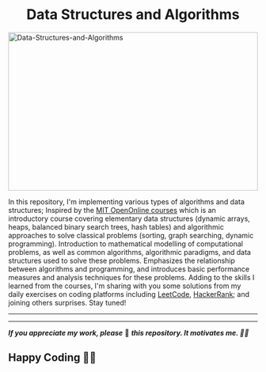 <div align="center">
<h1>Data Structures and Algorithms</h1>



</div>

<img src="https://media.geeksforgeeks.org/wp-content/cdn-uploads/Competitive-Programming-1.jpg" alt="Data-Structures-and-Algorithms" width="100%" height="320" align="center" />

In this repository, I'm implementing various types of algorithms and data structures; Inspired by the [MIT OpenOnline courses](https://ocw.mit.edu/courses/6-006-introduction-to-algorithms-spring-2020/pages/syllabus/) which is an introductory course covering elementary data structures (dynamic arrays, heaps, balanced binary search trees, hash tables) and algorithmic approaches to solve classical problems (sorting, graph searching, dynamic programming). Introduction to mathematical modelling of computational problems, as well as common algorithms, algorithmic paradigms, and data structures used to solve these problems. Emphasizes the relationship between algorithms and programming, and introduces basic performance measures and analysis techniques for these problems.
Adding to the skills I learned from the courses, I'm sharing with you some solutions from my daily exercises on coding platforms including [LeetCode](https://leetcode.com/), [HackerRank](https://www.hackerrank.com/); and joining others surprises. Stay tuned!

<!---
If you're practising on the coding platforms mentioned above, also if you want to contribute those then you can add the questions in this repository.
-->

<hr>
<!---
## Rules to contribute to this repository
- You can write solutions in Java/C/C++/Python/JavaScript.
- Follow the file/folder naming convention for all your pull requests.
- While adding any content it should be inside its appropriate directory
- If there is any problem with an inaccurate solution create an issue!
## Things you can contribute to
- This repository contains folders of all the Data Structures and Algorithms topics with some pre-addressed questions. You can **add a solution** to an unanswered question.
- You can **update the existing solution** with a better one (better complexity).
- Participants can even **add new questions** and solutions of their interest.
- **Solve issues** raised by other people or yourself.
- **Well-documented** source code with detailed explanations provides a valuable resource for educators and students alike.
### Read [`CONTRIBUTING.md`](https://github.com/thepranaygupta/Data-Structures-and-Algorithms/blob/main/.github/CONTRIBUTING.md) to get started with contributing to this repository.
-->

<hr>

<!---
<h2 align=center>Contributors✨</h2>

Thanks to these **Wonderful People** 👨🏻‍💻 <br>
**Contributions** of any kind are welcome! 🚀

<table>
	<tr>
		 <td>
  <a href="https://github.com/thepranaygupta/Data-Structures-and-Algorithms/graphs/contributors">
  <img src="https://contrib.rocks/image?repo=thepranaygupta/Data-Structures-and-Algorithms" />
  </a>
		</td>
	</tr>
</table>
[![Stargazers over time](https://starchart.cc/thepranaygupta/Data-Structures-and-Algorithms.svg)](https://starchart.cc/thepranaygupta/Data-Structures-and-Algorithms)

## Connect with me: [![Email Badge](https://img.shields.io/badge/-Email-c14438?style=flat-square&logo=Gmail&logoColor=white&link=mailto:pranaygupta.aec@gmail.com)](mailto:pranaygupta.aec@gmail.com) [![Linkedin Badge](https://img.shields.io/badge/-LinkedIn-blue?style=flat-square&logo=Linkedin&logoColor=white&link=https://www.linkedin.com/in/thepranaygupta/)](https://www.linkedin.com/in/thepranaygupta/) [![Twitter](https://img.shields.io/badge/Twitter-1DA1F2?style=flat-square&logo=twitter&logoColor=white)](https://twitter.com/thepranaygupta) [![Telegram](https://img.shields.io/badge/-Telegram-blue?style=flat-square&logo=Telegram&logoColor=white)](https://t.me/pranayguptaa) [![Discord](https://img.shields.io/badge/-Discord-7289DA?style=flat-square&logo=discord&logoColor=white)](https://discordapp.com/users/745686149359599707)
<hr>
-->
<b><i>If you appreciate my work, please</i></b> 🌟 <b><i>this repository. It motivates me. 🚀🚀</i></b>


## Happy Coding 👨‍💻
